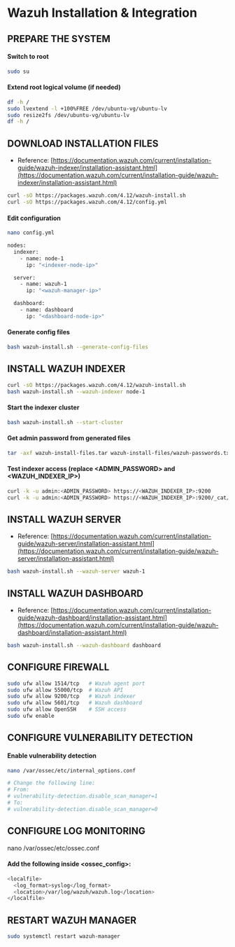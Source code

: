 # Wazuh Installation & Integration 

## PREPARE THE SYSTEM

#### Switch to root

```sh
sudo su
```

#### Extend root logical volume (if needed)

```sh
df -h /
sudo lvextend -l +100%FREE /dev/ubuntu-vg/ubuntu-lv
sudo resize2fs /dev/ubuntu-vg/ubuntu-lv
df -h /
```

## DOWNLOAD INSTALLATION FILES

- Reference: [https://documentation.wazuh.com/current/installation-guide/wazuh-indexer/installation-assistant.html](https://documentation.wazuh.com/current/installation-guide/wazuh-indexer/installation-assistant.html)

```sh
curl -sO https://packages.wazuh.com/4.12/wazuh-install.sh
curl -sO https://packages.wazuh.com/4.12/config.yml
```

#### Edit configuration

```sh
nano config.yml
```

```sh
nodes:
  indexer:
    - name: node-1
      ip: "<indexer-node-ip>"

  server:
    - name: wazuh-1
      ip: "<wazuh-manager-ip>"

  dashboard:
    - name: dashboard
      ip: "<dashboard-node-ip>"
```

#### Generate config files

```sh
bash wazuh-install.sh --generate-config-files
```

## INSTALL WAZUH INDEXER

```sh
curl -sO https://packages.wazuh.com/4.12/wazuh-install.sh
bash wazuh-install.sh --wazuh-indexer node-1
```

#### Start the indexer cluster

```sh
bash wazuh-install.sh --start-cluster
```

#### Get admin password from generated files

```sh
tar -axf wazuh-install-files.tar wazuh-install-files/wazuh-passwords.txt -O | grep -P "\'admin\'" -A 1
```

#### Test indexer access (replace <ADMIN_PASSWORD> and <WAZUH_INDEXER_IP>)

```sh
curl -k -u admin:<ADMIN_PASSWORD> https://<WAZUH_INDEXER_IP>:9200
curl -k -u admin:<ADMIN_PASSWORD> https://<WAZUH_INDEXER_IP>:9200/_cat/nodes?v
```

## INSTALL WAZUH SERVER

- Reference: [https://documentation.wazuh.com/current/installation-guide/wazuh-server/installation-assistant.html](https://documentation.wazuh.com/current/installation-guide/wazuh-server/installation-assistant.html)

```sh
bash wazuh-install.sh --wazuh-server wazuh-1
```

## INSTALL WAZUH DASHBOARD

- Reference: [https://documentation.wazuh.com/current/installation-guide/wazuh-dashboard/installation-assistant.html](https://documentation.wazuh.com/current/installation-guide/wazuh-dashboard/installation-assistant.html)

```sh
bash wazuh-install.sh --wazuh-dashboard dashboard
```

## CONFIGURE FIREWALL

```sh
sudo ufw allow 1514/tcp   # Wazuh agent port
sudo ufw allow 55000/tcp  # Wazuh API
sudo ufw allow 9200/tcp   # Wazuh indexer
sudo ufw allow 5601/tcp   # Wazuh dashboard
sudo ufw allow OpenSSH    # SSH access
sudo ufw enable
```

## CONFIGURE VULNERABILITY DETECTION

#### Enable vulnerability detection

```sh
nano /var/ossec/etc/internal_options.conf
```

```sh
# Change the following line:
# From:
# vulnerability-detection.disable_scan_manager=1
# To:
# vulnerability-detection.disable_scan_manager=0
```

## CONFIGURE LOG MONITORING

nano /var/ossec/etc/ossec.conf

#### Add the following inside <ossec_config>:

```sh
<localfile>
  <log_format>syslog</log_format>
  <location>/var/log/wazuh/wazuh.log</location>
</localfile>
```

## RESTART WAZUH MANAGER

```sh
sudo systemctl restart wazuh-manager
```
